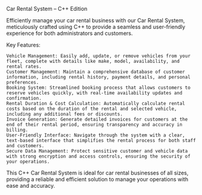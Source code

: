 Car Rental System – C++ Edition

Efficiently manage your car rental business with our Car Rental System, meticulously crafted using C++ to provide a seamless and user-friendly experience for both administrators and customers.

Key Features:

    Vehicle Management: Easily add, update, or remove vehicles from your fleet, complete with details like make, model, availability, and rental rates.
    Customer Management: Maintain a comprehensive database of customer information, including rental history, payment details, and personal preferences.
    Booking System: Streamlined booking process that allows customers to reserve vehicles quickly, with real-time availability updates and confirmation.
    Rental Duration & Cost Calculation: Automatically calculate rental costs based on the duration of the rental and selected vehicle, including any additional fees or discounts.
    Invoice Generation: Generate detailed invoices for customers at the end of their rental period, ensuring transparency and accuracy in billing.
    User-Friendly Interface: Navigate through the system with a clear, text-based interface that simplifies the rental process for both staff and customers.
    Secure Data Management: Protect sensitive customer and vehicle data with strong encryption and access controls, ensuring the security of your operations.

This C++ Car Rental System is ideal for car rental businesses of all sizes, providing a reliable and efficient solution to manage your operations with ease and accuracy.
